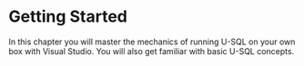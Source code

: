 # Getting Started

In this chapter you will master the mechanics of running U-SQL on your own box with Visual Studio. You will also get familiar with basic U-SQL concepts.

